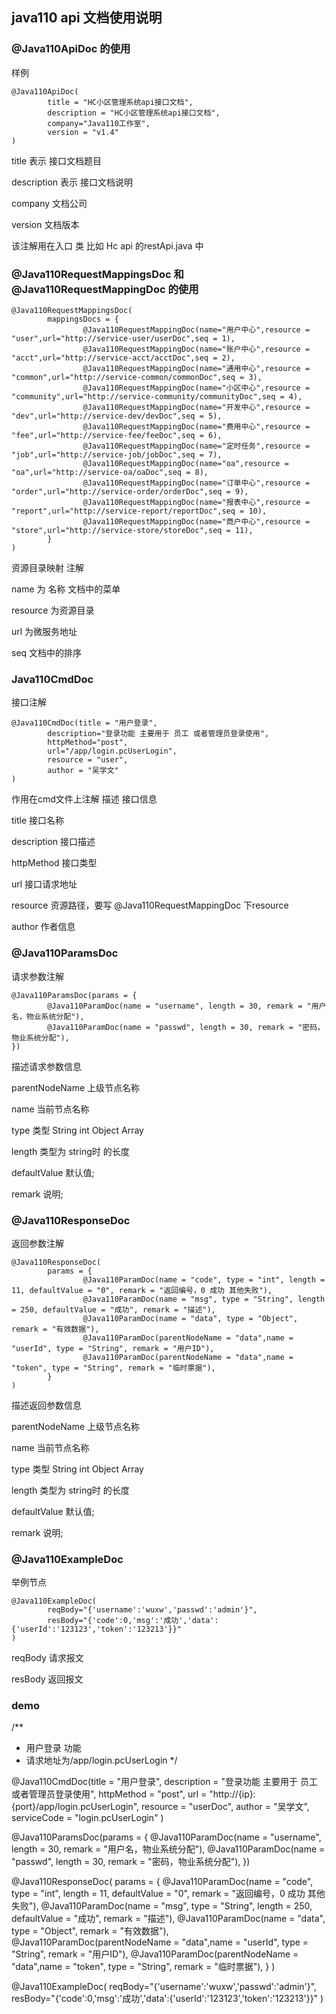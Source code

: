 ## java110 api 文档使用说明

### @Java110ApiDoc 的使用

样例

```
@Java110ApiDoc(
        title = "HC小区管理系统api接口文档",
        description = "HC小区管理系统api接口文档",
        company="Java110工作室",
        version = "v1.4"
)
```
title 表示 接口文档题目

description 表示 接口文档说明

company 文档公司

version 文档版本

该注解用在入口 类 比如 Hc api 的restApi.java 中

### @Java110RequestMappingsDoc 和 @Java110RequestMappingDoc 的使用

```
@Java110RequestMappingsDoc(
        mappingsDocs = {
                @Java110RequestMappingDoc(name="用户中心",resource = "user",url="http://service-user/userDoc",seq = 1),
                @Java110RequestMappingDoc(name="账户中心",resource = "acct",url="http://service-acct/acctDoc",seq = 2),
                @Java110RequestMappingDoc(name="通用中心",resource = "common",url="http://service-common/commonDoc",seq = 3),
                @Java110RequestMappingDoc(name="小区中心",resource = "community",url="http://service-community/communityDoc",seq = 4),
                @Java110RequestMappingDoc(name="开发中心",resource = "dev",url="http://service-dev/devDoc",seq = 5),
                @Java110RequestMappingDoc(name="费用中心",resource = "fee",url="http://service-fee/feeDoc",seq = 6),
                @Java110RequestMappingDoc(name="定时任务",resource = "job",url="http://service-job/jobDoc",seq = 7),
                @Java110RequestMappingDoc(name="oa",resource = "oa",url="http://service-oa/oaDoc",seq = 8),
                @Java110RequestMappingDoc(name="订单中心",resource = "order",url="http://service-order/orderDoc",seq = 9),
                @Java110RequestMappingDoc(name="报表中心",resource = "report",url="http://service-report/reportDoc",seq = 10),
                @Java110RequestMappingDoc(name="商户中心",resource = "store",url="http://service-store/storeDoc",seq = 11),
        }
)
```

资源目录映射 注解

name 为 名称 文档中的菜单

resource 为资源目录

url 为微服务地址

seq 文档中的排序

### Java110CmdDoc

接口注解

```
@Java110CmdDoc(title = "用户登录",
        description="登录功能 主要用于 员工 或者管理员登录使用",
        httpMethod="post",
        url="/app/login.pcUserLogin",
        resource = "user",
        author = "吴学文"
)
```

作用在cmd文件上注解 描述 接口信息

title 接口名称

description 接口描述

httpMethod 接口类型

url 接口请求地址

resource 资源路径，要写 @Java110RequestMappingDoc 下resource

author 作者信息

### @Java110ParamsDoc 
请求参数注解

```
@Java110ParamsDoc(params = {
        @Java110ParamDoc(name = "username", length = 30, remark = "用户名，物业系统分配"),
        @Java110ParamDoc(name = "passwd", length = 30, remark = "密码，物业系统分配"),
})
```
描述请求参数信息

parentNodeName 上级节点名称

name 当前节点名称

type 类型 String  int  Object Array 

length 类型为 string时 的长度 

defaultValue 默认值;

remark 说明;

### @Java110ResponseDoc

返回参数注解
```
@Java110ResponseDoc(
        params = {
                @Java110ParamDoc(name = "code", type = "int", length = 11, defaultValue = "0", remark = "返回编号，0 成功 其他失败"),
                @Java110ParamDoc(name = "msg", type = "String", length = 250, defaultValue = "成功", remark = "描述"),
                @Java110ParamDoc(name = "data", type = "Object", remark = "有效数据"),
                @Java110ParamDoc(parentNodeName = "data",name = "userId", type = "String", remark = "用户ID"),
                @Java110ParamDoc(parentNodeName = "data",name = "token", type = "String", remark = "临时票据"),
        }
)

```

描述返回参数信息

parentNodeName 上级节点名称

name 当前节点名称

type 类型 String  int  Object Array

length 类型为 string时 的长度

defaultValue 默认值;

remark 说明;

### @Java110ExampleDoc

举例节点

```
@Java110ExampleDoc(
        reqBody="{'username':'wuxw','passwd':'admin'}",
        resBody="{'code':0,'msg':'成功','data':{'userId':'123123','token':'123213'}}"
)
```

reqBody 请求报文

resBody 返回报文


### demo

/**
 * 用户登录 功能
 * 请求地址为/app/login.pcUserLogin
 */

@Java110CmdDoc(title = "用户登录",
        description = "登录功能 主要用于 员工 或者管理员登录使用",
        httpMethod = "post",
        url = "http://{ip}:{port}/app/login.pcUserLogin",
        resource = "userDoc",
        author = "吴学文",
        serviceCode = "login.pcUserLogin"
)

@Java110ParamsDoc(params = {
        @Java110ParamDoc(name = "username", length = 30, remark = "用户名，物业系统分配"),
        @Java110ParamDoc(name = "passwd", length = 30, remark = "密码，物业系统分配"),
})

@Java110ResponseDoc(
        params = {
                @Java110ParamDoc(name = "code", type = "int", length = 11, defaultValue = "0", remark = "返回编号，0 成功 其他失败"),
                @Java110ParamDoc(name = "msg", type = "String", length = 250, defaultValue = "成功", remark = "描述"),
                @Java110ParamDoc(name = "data", type = "Object", remark = "有效数据"),
                @Java110ParamDoc(parentNodeName = "data",name = "userId", type = "String", remark = "用户ID"),
                @Java110ParamDoc(parentNodeName = "data",name = "token", type = "String", remark = "临时票据"),
        }
)

@Java110ExampleDoc(
        reqBody="{'username':'wuxw','passwd':'admin'}",
        resBody="{'code':0,'msg':'成功','data':{'userId':'123123','token':'123213'}}"
)

